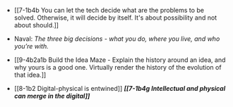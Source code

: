 - [[7-1b4b You can let the tech decide what are the problems to be solved. Otherwise, it will decide by itself. It's about possibility and not about should.]]

- Naval: *The three big decisions - what you do, where you live, and who you’re with.*

- [[9-4b2a1b Build the Idea Maze - Explain the history around an idea, and why yours is a good one. Virtually render the history of the evolution of that idea.]]

- [[8-1b2 Digital-physical is entwined]]
	***[[7-1b4g Intellectual and physical can merge in the digital]]***